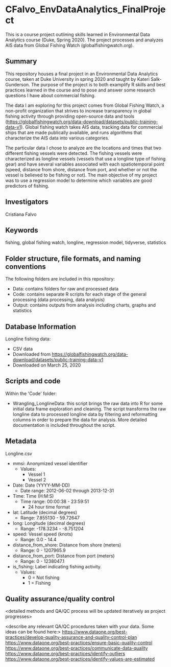 # CFalvo_EnvDataAnalytics_FinalProject
This is a course project outlining skills learned in Environmental Data Analytics course (Duke, Spring 2020). The project processes and analyzes AIS data from Global Fishing Watch (globalfishingwatch.org).

## Summary

This repository houses a final project in an Environmental Data Analytics course, taken at Duke University in spring 2020 and taught by Kateri Salk-Gunderson. The purpose of the project is to both examplify R skills and best practices learned in the course and to pose and answer some research questions I have about commercial fishing. 

The data I am exploring for this project comes from Global Fishing Watch, a non-profit organization that strives to increase transparency in global fishing activity through providing open-source data and tools (https://globalfishingwatch.org/data-download/datasets/public-training-data-v1). Global fishing watch takes AIS data, tracking data for commercial ships that are made publically available, and runs algorithms that characterize the AIS data into various categories. 

The particular data I chose to analyze are the locations and times that two different fishing vessels were detected. The fishing vessels were characterized as longline vessels (vessels that use a longline type of fishing gear) and have several variables associated with each spatiotemporal point (speed, distance from shore, distance from port, and whether or not the vessel is believed to be fishing or not). The main objective of my project was to use a regression model to determine which variables are good predictors of fishing. 

## Investigators

Cristiana Falvo

## Keywords

fishing, global fishing watch, longline, regression model, tidyverse, statistics

## Folder structure, file formats, and naming conventions 

The following folders are included in this repository:
- Data: contains folders for raw and processed data
- Code: contains separate R scripts for each stage of the general processing (data processing, data analysis)
- Output: contains outputs from analysis including charts, graphs and statistics

## Database Information

Longline fishing data: 
- CSV data 
- Downloaded from https://globalfishingwatch.org/data-download/datasets/public-training-data-v1 
- Downloaded on March 25, 2020

## Scripts and code

Within the 'Code' folder:
- Wrangling_LonglineData: this script brings the raw data into R for some initial data frame exploration and cleaning. The script transforms the raw longline data to processed longline data by filtering and reformatting columns in order to prepare the data for analysis. More detailed documentation is included throughout the script. 

## Metadata

Longline.csv
- mmsi: Anonymized vessel identifier
  + Values:
    - Vessel 1
    - Vessel 2
- Date: Date (YYYY-MM-DD)
  + Date range: 2012-06-02 through 2013-12-31
- Time: Time (H:M:S)
  + Time range: 00:00:38 - 23:59:51
    - 24 hour time format
- lat: Latitude (decimal degrees)
  + Range: 	7.855130 - 59.72647
- long: Longitude (decimal degrees)
  + Range: 	-178.3234 - -8.751204
- speed: Vessel speed (knots)
  + Range: 0.0 - 14.4  
- distance_from_shore: Distance from shore (meters)
  + Range: 0 - 1207965.9
- distance_from_port: Distance from port (meters)
  + Range: 0 - 1238047.1
- is_fishing: Label indicating fishing activity.
  + Values:
    - 0 = Not fishing
    - 1 = Fishing

## Quality assurance/quality control

<detailed methods and QA/QC process will be updated iteratively as project progresses>

<describe any relevant QA/QC procedures taken with your data. Some ideas can be found here:>
<https://www.dataone.org/best-practices/develop-quality-assurance-and-quality-control-plan>
<https://www.dataone.org/best-practices/ensure-basic-quality-control>
<https://www.dataone.org/best-practices/communicate-data-quality>
<https://www.dataone.org/best-practices/identify-outliers>
<https://www.dataone.org/best-practices/identify-values-are-estimated>
